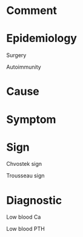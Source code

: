 # Comment

# Epidemiology

Surgery

Autoimmunity

# Cause

# Symptom

# Sign

Chvostek sign

Trousseau sign

# Diagnostic

Low blood Ca

Low blood PTH
